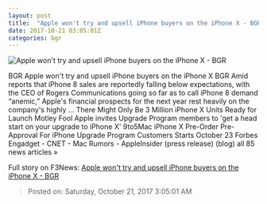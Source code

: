 ```yaml
---
layout: post
title:  "Apple won't try and upsell iPhone buyers on the iPhone X - BGR"
date: 2017-10-21 03:05:01Z
categories: bgr
---
```


![Apple won't try and upsell iPhone buyers on the iPhone X - BGR](https://boygeniusreport.files.wordpress.com/2017/10/iphone-x-in-hand.jpg?quality=98&strip=all)

BGR Apple won't try and upsell iPhone buyers on the iPhone X BGR Amid reports that iPhone 8 sales are reportedly falling below expectations, with the CEO of Rogers Communications going so far as to call iPhone 8 demand “anemic,” Apple's financial prospects for the next year rest heavily on the company's highly ... There Might Only Be 3 Million iPhone X Units Ready for Launch Motley Fool Apple invites Upgrade Program members to 'get a head start on your upgrade to iPhone X' 9to5Mac iPhone X Pre-Order Pre-Approval For iPhone Upgrade Program Customers Starts October 23 Forbes Engadget - CNET - Mac Rumors - AppleInsider (press release) (blog) all 85 news articles »


Full story on F3News: [Apple won't try and upsell iPhone buyers on the iPhone X - BGR](http://www.f3nws.com/n/hRZajD)

> Posted on: Saturday, October 21, 2017 3:05:01 AM

